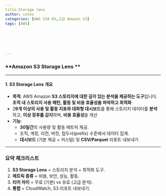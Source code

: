 ```yaml
---
title:Storage lens
author: cotes   
categories: [AWS SSA 03,고급 Amazon S3]
tags: [AWS]






---
```


### **Amazon S3 Storage Lens **

------

#### **1. S3 Storage Lens 개요**

- **목적**: AWS Amazon **S3 스토리지에 대한 깊이 있는 분석을 제공하는 도구**입니다. **조직 내 스토리지 사용 패턴, 활동 및 비용 효율성을 파악하고 최적화**
- 2**9개 이상의 사용 및 활동 지표와 대화형 대시보드**를 통해 스토리지 데이터를 **분석**하고, **이상 징후를 감지**하며, **비용 효율성**을 개선
- **기능**:
  - **30일간**의 사용량 및 활동 메트릭 제공.
  - 조직, 계정, 리전, 버킷, 접두사(prefix) 수준에서 데이터 집계.
  - **대시보드** (기본 제공 + 커스텀) 및 **CSV/Parquet** 리포트 내보내기

------

### **요약 체크리스트**

1. **S3 Storage Lens** = 스토리지 분석 + 최적화 도구.
2. **메트릭 종류** = 비용, 보안, 성능, 활동.
3. **티어 차이** = 무료 (기본) vs 유료 (고급 분석).
4. **통합** = CloudWatch, S3 리포트 내보내기.